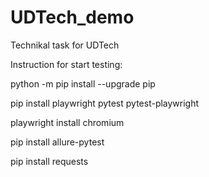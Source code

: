 # UDTech_demo
Technikal task for UDTech

Instruction for start testing:

python -m pip install --upgrade pip

pip install playwright pytest pytest-playwright

playwright install chromium

pip install allure-pytest

pip install requests
